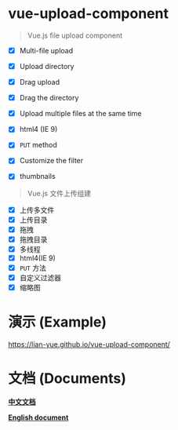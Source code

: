 # vue-upload-component

> Vue.js file upload component
  - [x] Multi-file upload
  - [x] Upload directory
  - [x] Drag upload
  - [x] Drag the directory
  - [x] Upload multiple files at the same time
  - [x] html4 (IE 9)
  - [x] `PUT` method
  - [x] Customize the filter
  - [x] thumbnails


> Vue.js 文件上传组建
  - [x] 上传多文件
  - [x] 上传目录
  - [x] 拖拽
  - [x] 拖拽目录
  - [x] 多线程
  - [x] html4(IE 9)
  - [x] `PUT` 方法
  - [x] 自定义过滤器
  - [x] 缩略图

# 演示 (Example)

https://lian-yue.github.io/vue-upload-component/


# 文档 (Documents)

**[中文文档](https://github.com/lian-yue/vue-upload-component/tree/2.0/docs/zh-cn/README.md)**  

**[English document](https://github.com/lian-yue/vue-upload-component/tree/2.0/docs/en/README.md)**
